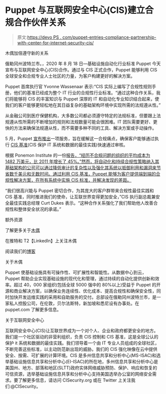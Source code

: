 # Puppet 与互联网安全中心(CIS)建立合规合作伙伴关系

> 原文:[https://devo PS . com/puppet-entries-compliance-partnership-with-center-for-internet-security-cis/](https://devops.com/puppet-enters-compliance-partnership-with-center-for-internet-security-cis/)

木偶加倍遵守新的关系

俄勒冈州波特兰市。，2020 年 8 月 18 日—基础设施自动化行业标准 Puppet 今天宣布与互联网安全中心(CIS)合作。通过与 CIS 正式合作，Puppet 能够利用 CIS 全球安全和合规专业人士社区的力量，为客户构建更好的解决方案。

Puppet 首席执行官 Yvonne Wassenaar 表示:“CIS 实际上编写了合规性规则手册，他们的基准已经成为整个 IT 行业的合规性行业标准。“通过这种合作关系，我们将能够将 CIS 的丰富知识与 Puppet 深厚的 IT 和自动化专业知识结合起来，使我们的客户能够更轻松地在其日益复杂的基础架构环境中实现所需的法规遵从性。”

从金融公司到医疗保健机构，大多数公司都必须遵守特定的法规标准，但要跟上法规遵从性所需的不断增加的规则和法规数量可能会很困难。IT 团队需要更好、更快的方法来确保法规遵从性，而不需要多种不同的工具、解决方案或手动操作。

5 月，Puppet [宣布推出](https://puppet.com/blog/enforcing-cis-compliance-with-puppet/)一项服务，旨在缓解这一合规痛点，确保客户能够通过执行 [CIS 基准](https://www.cisecurity.org/cis-benchmarks/)(CIS 保护 IT 系统和数据的最佳实践)快速通过审核。

根据 Ponemon Institute 的一份[报告，“经历不合规问题的组织的平均成本为 1482 万美元，比 2011 年增长了 45%。”然而，将自动化和持续合规性策略纳入其基础架构的公司可以通过降低审计的复杂性以及强化其系统以抵御利用和漏洞来节省数千美元和无数时间。通过利用 CIS 基准，Puppet 能够为客户提供端到端的合规性解决方案，在所有系统中实施 CIS 标准，并解决发现的差距。](https://dynamic.globalscape.com/files/Whitepaper-The-True-Cost-of-Compliance-with-Data-Protection-Regulations.pdf)

“我们很高兴能与 Puppet 密切合作，为其庞大的客户群带来合规性最佳实践和 CIS 基准，同时推进我们的使命，让互联世界变得更加安全，”CIS 执行副总裁兼安全最佳实践总经理 Curt Dukes 表示。“这种合作关系强化了我们帮助他人改善合规性和整体安全状况的承诺。”

额外资源

了解更多关于[木偶](https://puppet.com/)

在推特和 T2【LinkedIn】上关注木偶

阅读我们的[博客](https://puppet.com/blog/)

关于木偶

Puppet 使基础设施具有可操作性、可扩展性和智能性。从数据中心到云，Puppet 帮助企业实现基础设施的现代化和管理，通过持续的自动化提供创新和效率。超过 40，000 家组织(包括全球 5000 强中的 80%以上)受益于 Puppet 的开源和商业解决方案，以确保业务连续性、优化成本、提高合规性和确保安全性，同时加快开发运维实践的采用和自助服务的交付。总部设在俄勒冈州波特兰市，是一家私人控股公司，在伦敦，贝尔法斯特，新加坡和悉尼设有办事处。在 puppet.com 了解更多信息。

关于互联网安全中心

互联网安全中心(CIS)让互联世界成为一个对个人、企业和政府都更安全的地方。我们是一个社区驱动的非营利组织，负责 CIS 控制和 CIS 基准，这是全球公认的保护 it 系统和数据的最佳实践。我们领导着一个由 IT 专业人员组成的全球社区，不断完善这些标准，以主动防范新出现的威胁。我们的 CIS 强化映像在云中提供安全、按需、可扩展的计算环境。CIS 是多州信息共享和分析中心(MS-ISAC)和选举基础设施信息共享和分析中心(EI-ISAC)的所在地，多州信息共享和分析中心是美国州、地方、部落和地区(SLTT)政府实体网络威胁预防、保护、响应和恢复的可信资源，选举基础设施信息共享和分析中心支持美国选举办公室的网络安全需求。要了解更多信息，请访问 CISecurity.org 或在 Twitter 上关注我们:@CISecurity。